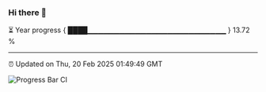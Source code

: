 ### Hi there 👋

⏳ Year progress { ████▁▁▁▁▁▁▁▁▁▁▁▁▁▁▁▁▁▁▁▁▁▁▁▁▁▁ } 13.72 %

---

⏰ Updated on Thu, 20 Feb 2025 01:49:49 GMT

![Progress Bar CI](https://github.com/DhruviPatel157/GitHub-Actions-Demo/workflows/Progress%20Bar%20CI/badge.svg)
